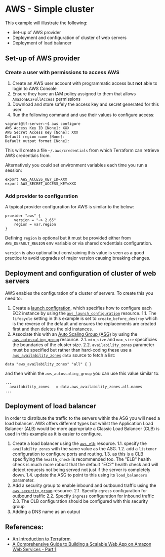 # AWS - Simple cluster

This example will illustrate the following:
- Set-up of AWS provider
- Deployment and configuration of cluster of web servers
- Deployment of load balancer

## Set-up of AWS provider

### Create a user with permissions to access AWS

1. Create an AWS user account with programmatic access but **not** able to login to AWS Console
2. Ensure they have an IAM policy assigned to them that allows `AmazonEC2FullAccess` permissions 
3. Download and store safely the access key and secret generated for this user
4. Run the following command and use their values to configure access:
```console
vagrant@tf-server:~$ aws configure
AWS Access Key ID [None]: XXX
AWS Secret Access Key [None]: XXX
Default region name [None]: 
Default output format [None]: 
```
This will create a file `~/.aws/credentials` from which Terraform can retrieve AWS credentials from.

Alternatively you could set environment variables each time you run a session:
```
export AWS_ACCESS_KEY_ID=XXX
export AWS_SECRET_ACCESS_KEY=XXX
```

### Add provider to configuration

A typical provider configuration for AWS is similar to the below:
```
provider "aws" {
    version = "~> 2.65"
    region = var.region
}
```
Defining `region` is optional but it must be provided either from `AWS_DEFAULT_REGION` env variable or via shared credentials configuration.

`version` is also optional but constraining this value is seen as a good practice to avoid upgrades of major version causing breaking changes.

## Deployment and configuration of cluster of web servers

AWS enables the configuration of a cluster of servers. To create this you need to: 

1. Create a [launch configration](https://docs.aws.amazon.com/autoscaling/ec2/userguide/LaunchConfiguration.html), which specifies how to configure each EC2 instance by using the [`aws_launch_configuration`](https://www.terraform.io/docs/providers/aws/r/launch_configuration.html) resource.
1.1. The `lifecycle` setting in this example is set to `create_before_destroy` which is the reverse of the default and ensures the replacements are created first and then deletes the old instances.
2. Associate this with an [Auto Scaling Group (ASG)](https://aws.amazon.com/autoscaling/) by using the [`aws_autoscaling_group`](https://www.terraform.io/docs/providers/aws/r/autoscaling_group.html) resource.
2.1. `min_size` and `max_size`  specificies the boundaries of the cluster size.
2.2. `availability_zones` parameter must be specified but rather than hard-coding these use a [`aws_availability_zones`](https://docs.aws.amazon.com/AWSEC2/latest/UserGuide/using-regions-availability-zones.html) `data` source to fetch a list:
```
data "aws_availability_zones" "all" { }
```
and then within the `aws_autoscaling_group` you can use this value similar to:
```
...
  availability_zones   = data.aws_availability_zones.all.names
...
```

## Deployment of load balancer

In order to distribute the traffic to the servers within the ASG you will need a load balancer. AWS offers different types but whilst the Application Load Balancer (ALB) would be more appropriate a Classic Load Balancer (CLB) is used in this example as it is easier to configure.

1. Create a load balancer using the [`aws_elb`](https://www.terraform.io/docs/providers/aws/r/elb.html) resource.
1.1. specify the `availabilty_zones` with the same value as the ASG.
1.2. add a `listener` configuration to configure ports and routing.
1.3. as this is a CLB specifiying the `health_check` is recommended too. The "ELB" health check is much more robust that the default "EC2" health check and will detect requests not being served not just if the server is completely down.
1.4. update the ASG to point to this using its `load_balancers` parameter.
2. Add a security group to enable inbound and outbound traffic using the [`aws_security_group`](https://www.terraform.io/docs/providers/aws/r/security_group.html) resource.
2.1. Specify `egress` configuration for outbound traffic
2.2. Specify `ingress` configuration for inbound traffic
2.3. The CLB configuration should be configured with this security group
3. Adding a DNS name as an output

## References:
- [An Introduction to Terraform](https://blog.gruntwork.io/an-introduction-to-terraform-f17df9c6d180)
- [A Comprehensive Guide to Building a Scalable Web App on Amazon Web Services - Part 1](https://www.airpair.com/aws/posts/building-a-scalable-web-app-on-amazon-web-services-p1)
